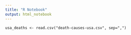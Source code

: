 ```yaml
---
title: "R Notebook"
output: html_notebook
---
```




```{r}
usa_deaths <- read.csv("death-causes-usa.csv", sep=",")
```
